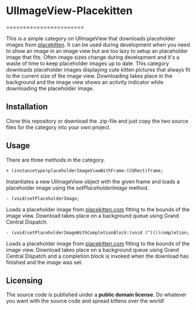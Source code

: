 # UIImageView-Placekitten
=======================

This is a simple category on UIImageView that downloads placeholder images from [placekitten](www.placekitten.com). It can be used during development when you need to show an image in an image view but are too lazy to setup an placeholder image that fits. Often image sizes change during development and it's a waste of time to keep placeholder images up to date. This category downloads placeholder images displaying cute kitten pictures that always fit to the current size of the image view. Downloading takes place in the background and the image view shows an activity indicator while downloading the placeholder image.

## Installation  
Clone this repository or download the .zip-file and just copy the two source files for the category into your own project. 

## Usage  
There are three methods in the category.

	+ (instancetype)placeholderImageViewWithFrame:(CGRect)frame;

Instantiates a new UIImageView object with the given frame and loads a placeholder image using the *setPlaceholderImage* method.

	- (void)setPlaceholderImage;

Loads a placeholder image from [placekitten.com](www.placekitten.com) fitting to the bounds of the image view. Download takes place on a background queue using Grand Central Dispatch.

	- (void)setPlaceholderImageWithCompletionBlock:(void (^)())completion;

Loads a placeholder image from [placekitten.com](www.placekitten.com) fitting to the bounds of the image view. Download takes place on a background queue using Grand Central Dispatch and a completion block is invoked when the download has finished and the image was set.

## Licensing
The source code is published under a **public domain license**. Do whatever you want with the source code and spread kittens over the world!